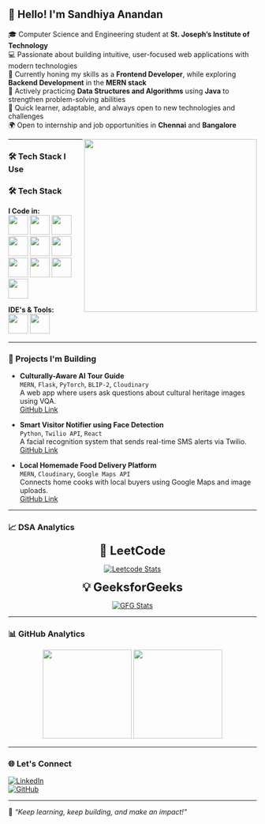 ## 👋 Hello! I'm Sandhiya Anandan

🎓 Computer Science and Engineering student at **St. Joseph’s Institute of Technology**  
💻 Passionate about building intuitive, user-focused web applications with modern technologies  
🌱 Currently honing my skills as a **Frontend Developer**, while exploring **Backend Development** in the **MERN stack**  
📌 Actively practicing **Data Structures and Algorithms** using **Java** to strengthen problem-solving abilities  
🚀 Quick learner, adaptable, and always open to new technologies and challenges  
🌍 Open to internship and job opportunities in **Chennai** and **Bangalore**


<img align="right" width="350" src="[https://i.pinimg.com/originals/47/f0/34/47f0342cec72b800463bf003eac1257e.gif](https://tenor.com/view/coding-girl-gif-2332171326726785246)" />

---

### 🛠️ Tech Stack I Use

### 🛠️ Tech Stack

**I Code in:**  
<img height="40" src="https://img.icons8.com/color/48/000000/java-coffee-cup-logo.png"/>  <img height="40" src="https://img.icons8.com/color/48/000000/c-programming.png"/>  <img height="40" src="https://img.icons8.com/color/48/000000/html-5--v1.png"/>  <img height="40" src="https://img.icons8.com/color/48/000000/css3.png"/>  <img height="40" src="https://img.icons8.com/color/48/000000/javascript--v1.png"/>  <img height="40" src="https://img.icons8.com/external-tal-revivo-color-tal-revivo/48/external-react-a-javascript-library-for-building-user-interfaces-logo-color-tal-revivo.png"/>  <img height="40" src="https://img.icons8.com/color/48/000000/nodejs.png"/>  <img height="40" src="https://img.icons8.com/external-soft-fill-juicy-fish/48/external-express-js-a-web-application-framework-for-node-js-logo-soft-fill-juicy-fish.png"/>  <img height="40" src="https://img.icons8.com/color/48/000000/mongodb.png"/>  <img height="40" src="https://img.icons8.com/fluency/48/000000/mysql-logo.png"/>

**IDE's & Tools:**  
<img height="40" src="https://img.icons8.com/color/48/000000/visual-studio-code-2019.png"/>  <img height="40" src="https://img.icons8.com/material-rounded/48/000000/github.png"/>


---
### 🚀 Projects I'm Building

- **Culturally-Aware AI Tour Guide**  
  `MERN`, `Flask`, `PyTorch`, `BLIP-2`, `Cloudinary`  
  A web app where users ask questions about cultural heritage images using VQA.  
  [GitHub Link](#)

- **Smart Visitor Notifier using Face Detection**  
  `Python`, `Twilio API`, `React`  
  A facial recognition system that sends real-time SMS alerts via Twilio.  
  [GitHub Link](#)

- **Local Homemade Food Delivery Platform**  
  `MERN`, `Cloudinary`, `Google Maps API`  
  Connects home cooks with local buyers using Google Maps and image uploads.  
  [GitHub Link](#)

---

### 📈 DSA Analytics

<p align="center">
  <p align="center"><strong style='font-size:24px;'>🚀 LeetCode</strong></p>
</p>
<p align="center">
  <a href="https://leetcode.com/Sandhiya_A">
    <img src="https://leetcard.jacoblin.cool/Sandhiya_A?border=0&radius=10&theme=dark&ext=contest" alt="Leetcode Stats" />
  </a>
</p>

<p align="center">
  <p align="center"><strong style='font-size:24px;'>💡 GeeksforGeeks</strong></p>
</p>
<p align="center">
  <a href="https://auth.geeksforgeeks.org/user/sandhiyau1jg/practice/">
    <img src="https://gfgstatscard.vercel.app/sandhiyau1jg" alt="GFG Stats" />
  </a>
</p>

---

### 📊 GitHub Analytics

<p align="center">
  <img height="180em" src="https://github-readme-streak-stats-rust-zeta.vercel.app/?user=sandhiya-555&theme=dark&hide_border=true" />
  <img height="180em" src="https://github-readme-stats.vercel.app/api/top-langs/?username=sandhiya-555&show_icons=true&hide_border=true&layout=compact&langs_count=8&theme=dark" />
</p>


---



### 🌐 Let's Connect

[![LinkedIn](https://img.shields.io/badge/LinkedIn-0077B5?style=for-the-badge&logo=linkedin&logoColor=white)](#)  
[![GitHub](https://img.shields.io/badge/GitHub-181717?style=for-the-badge&logo=github&logoColor=white)](https://github.com/sandhiya-555)

---

📌 *“Keep learning, keep building, and make an impact!”*
